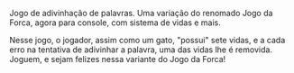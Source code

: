 Jogo de adivinhação de palavras. Uma variação do renomado Jogo da Forca, agora para console, com sistema de vidas e mais.

Nesse jogo, o jogador, assim como um gato, "possui" sete vidas, e a cada erro na tentativa de adivinhar a palavra, uma das vidas lhe é removida. 
Joguem, e sejam felizes nessa variante do Jogo da Forca!
